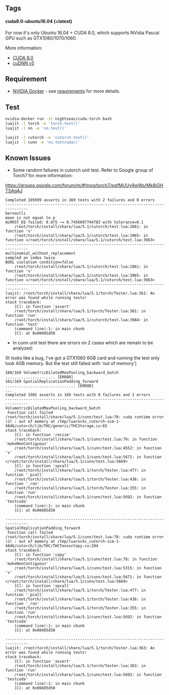 ## Tags

#### cuda8.0-ubuntu16.04 (=latest)
For now it's only Ubuntu 16.04 + CUDA 8.0, which supports NVidia Pascal GPU such as GTX1080/1070/1060. 

More information: 

 - [CUDA 8.0](http://www.nvidia.com/object/cuda_home_new.html)
 - [cuDNN v5](https://developer.nvidia.com/cuDNN)

## Requirement

- [NVIDIA Docker](https://github.com/NVIDIA/nvidia-docker) - see [requirements](https://github.com/NVIDIA/nvidia-docker/wiki/CUDA#requirements) for more details.



## Test

```sh
nvidia-docker run -it nightseas/cuda-torch bash
luajit -l torch -e 'torch.test()'
luajit -l nn -e 'nn.test()'

luajit -l cutorch -e 'cutorch.test()'
luajit -l cunn -e 'nn.testcuda()'
```


## Known Issues

 - Some random failures in cutorch unit test. Refer to Google group of Torch7 for more information:

https://groups.google.com/forum/m/#!msg/torch7/pgfMUUy9wWo/Mk8iGHTSAgAJ

```
Completed 105699 asserts in 169 tests with 2 failures and 0 errors
--------------------------------------------------------------------------------
bernoulli
mean is not equal to p
ALMOST_EQ failed: 0.875 ~= 0.7456697744783 with tolerance=0.1
	/root/torch/install/share/lua/5.1/cutorch/test.lua:2661: in function 'v'
	/root/torch/install/share/lua/5.1/cutorch/test.lua:3965: in function </root/torch/install/share/lua/5.1/cutorch/test.lua:3963>
--------------------------------------------------------------------------------
multinomial_without_replacement
sampled an index twice
BOOL violation condition=false
	/root/torch/install/share/lua/5.1/cutorch/test.lua:2861: in function 'v'
	/root/torch/install/share/lua/5.1/cutorch/test.lua:3965: in function </root/torch/install/share/lua/5.1/cutorch/test.lua:3963>
--------------------------------------------------------------------------------
luajit: /root/torch/install/share/lua/5.1/torch/Tester.lua:361: An error was found while running tests!
stack traceback:
	[C]: in function 'assert'
	/root/torch/install/share/lua/5.1/torch/Tester.lua:361: in function 'run'
	/root/torch/install/share/lua/5.1/cutorch/test.lua:3984: in function 'test'
	(command line):1: in main chunk
	[C]: at 0x00405d50

```



 - In cunn unit test there are errors on 2 cases which are remain to be analyzed:

(It looks like a bug, I've got a GTX1060 6GB card and running the test only took 4GB memory. But the test still falied with 'out of memory')

```
160/169 VolumetricDilatedMaxPooling_backward_batch ...................... [ERROR]
161/169 SpatialReplicationPadding_forward ............................... [ERROR]
...
Completed 1902 asserts in 169 tests with 0 failures and 2 errors
--------------------------------------------------------------------------------
VolumetricDilatedMaxPooling_backward_batch
 Function call failed
/root/torch/install/share/lua/5.1/cunn/test.lua:70: cuda runtime error (2) : out of memory at /tmp/luarocks_cutorch-scm-1-4846/cutorch/lib/THC/generic/THCStorage.cu:65
stack traceback:
	[C]: in function 'resize'
	/root/torch/install/share/lua/5.1/cunn/test.lua:70: in function 'makeNonContiguous'
	/root/torch/install/share/lua/5.1/cunn/test.lua:4552: in function 'v'
	/root/torch/install/share/lua/5.1/cunn/test.lua:5671: in function </root/torch/install/share/lua/5.1/cunn/test.lua:5669>
	[C]: in function 'xpcall'
	/root/torch/install/share/lua/5.1/torch/Tester.lua:477: in function '_pcall'
	/root/torch/install/share/lua/5.1/torch/Tester.lua:436: in function '_run'
	/root/torch/install/share/lua/5.1/torch/Tester.lua:355: in function 'run'
	/root/torch/install/share/lua/5.1/cunn/test.lua:5692: in function 'testcuda'
	(command line):1: in main chunk
	[C]: at 0x00405d50

--------------------------------------------------------------------------------
SpatialReplicationPadding_forward
 Function call failed
/root/torch/install/share/lua/5.1/cunn/test.lua:78: cuda runtime error (2) : out of memory at /tmp/luarocks_cutorch-scm-1-4846/cutorch/lib/THC/THCTensorCopy.cu:204
stack traceback:
	[C]: in function 'copy'
	/root/torch/install/share/lua/5.1/cunn/test.lua:78: in function 'makeNonContiguous'
	/root/torch/install/share/lua/5.1/cunn/test.lua:5315: in function 'v'
	/root/torch/install/share/lua/5.1/cunn/test.lua:5671: in function </root/torch/install/share/lua/5.1/cunn/test.lua:5669>
	[C]: in function 'xpcall'
	/root/torch/install/share/lua/5.1/torch/Tester.lua:477: in function '_pcall'
	/root/torch/install/share/lua/5.1/torch/Tester.lua:436: in function '_run'
	/root/torch/install/share/lua/5.1/torch/Tester.lua:355: in function 'run'
	/root/torch/install/share/lua/5.1/cunn/test.lua:5692: in function 'testcuda'
	(command line):1: in main chunk
	[C]: at 0x00405d50

--------------------------------------------------------------------------------
luajit: /root/torch/install/share/lua/5.1/torch/Tester.lua:363: An error was found while running tests!
stack traceback:
	[C]: in function 'assert'
	/root/torch/install/share/lua/5.1/torch/Tester.lua:363: in function 'run'
	/root/torch/install/share/lua/5.1/cunn/test.lua:5692: in function 'testcuda'
	(command line):1: in main chunk
	[C]: at 0x00405d50
```
